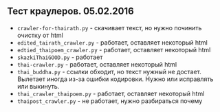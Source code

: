 ## Тест краулеров. 05.02.2016

* ``crawler-for-thairath.py`` - скачивает текст, но нужно починить очистку от html
* ``edited_tairath_crawler.py`` - работает, оставляет некоторый html
* ``edtied_thaipoem_crawler.py`` - работает, оставляет некоторый html
* ``skazkiThaiGOOD.py`` - работает
* ``thai-crawler.py`` - работает, оставляет некоторый html
* ``thai_buddha.py`` - ссылки обходит, но текст нужный не достает. Вылетает иногда из-за ошибки кодировки. Нужно или исправлять или выкинуть.
* ``thai_crawler_thaipoem.py`` - работает, оставляет некоторый html
* ``thaipost_crawler.py`` - не работает, нужно разбираться почему
